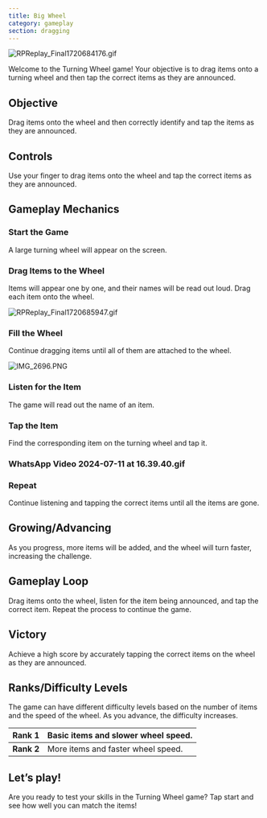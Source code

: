```yaml
---
title: Big Wheel
category: gameplay
section: dragging
---
```

![RPReplay_Final1720684176.gif](https://help.studycat.com/hc/article_attachments/34931476777625)


Welcome to the Turning Wheel game! Your objective is to drag items onto a turning wheel and then tap the correct items as they are announced.


## Objective


Drag items onto the wheel and then correctly identify and tap the items as they are announced.


## Controls


Use your finger to drag items onto the wheel and tap the correct items as they are announced.


## Gameplay Mechanics


### Start the Game


A large turning wheel will appear on the screen.


### Drag Items to the Wheel


Items will appear one by one, and their names will be read out loud. Drag each item onto the wheel.


![RPReplay_Final1720685947.gif](https://help.studycat.com/hc/article_attachments/34932060072217)


### Fill the Wheel


Continue dragging items until all of them are attached to the wheel.


![IMG_2696.PNG](https://help.studycat.com/hc/article_attachments/34825529495577)


### Listen for the Item


The game will read out the name of an item.


### Tap the Item


Find the corresponding item on the turning wheel and tap it.


### WhatsApp Video 2024-07-11 at 16.39.40.gif


### Repeat


Continue listening and tapping the correct items until all the items are gone.


## Growing/Advancing


As you progress, more items will be added, and the wheel will turn faster, increasing the challenge.


## Gameplay Loop


Drag items onto the wheel, listen for the item being announced, and tap the correct item. Repeat the process to continue the game.


## Victory


Achieve a high score by accurately tapping the correct items on the wheel as they are announced.


## Ranks/Difficulty Levels


The game can have different difficulty levels based on the number of items and the speed of the wheel. As you advance, the difficulty increases.




| **Rank 1** | Basic items and slower wheel speed. |
| --- | --- |
| **Rank 2** | More items and faster wheel speed. |


## Let’s play!


Are you ready to test your skills in the Turning Wheel game? Tap start and see how well you can match the items!

